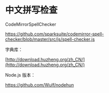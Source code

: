 中文拼写检查
===

CodeMirrorSpellChecker

https://github.com/sparksuite/codemirror-spell-checker/blob/master/src/js/spell-checker.js

字典库：

[http://download.huzheng.org/zh_CN/](http://download.huzheng.org/zh_CN/)


Node.js 版本：

https://github.com/Wulf/nodehun

